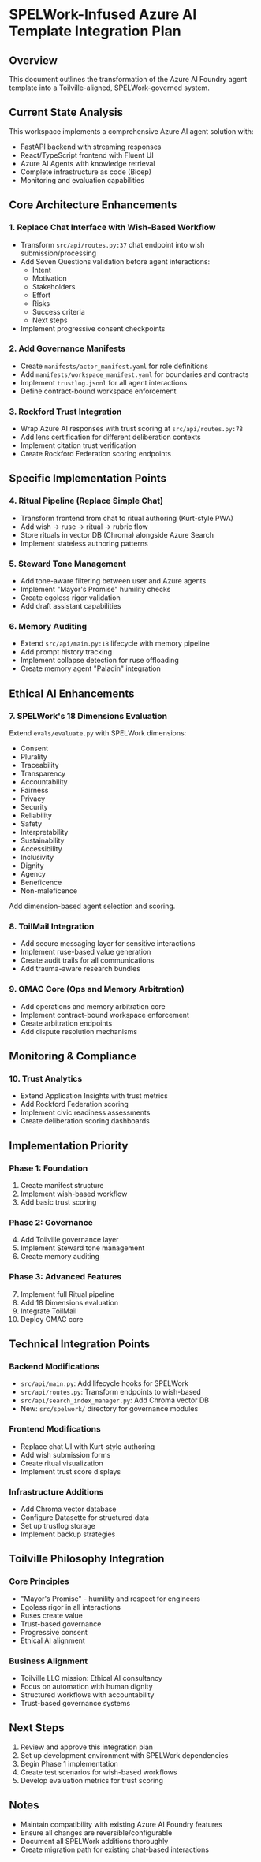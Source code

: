 # SPELWork-Infused Azure AI Template Integration Plan

## Overview
This document outlines the transformation of the Azure AI Foundry agent template into a Toilville-aligned, SPELWork-governed system.

## Current State Analysis
This workspace implements a comprehensive Azure AI agent solution with:
- FastAPI backend with streaming responses
- React/TypeScript frontend with Fluent UI
- Azure AI Agents with knowledge retrieval
- Complete infrastructure as code (Bicep)
- Monitoring and evaluation capabilities

## Core Architecture Enhancements

### 1. Replace Chat Interface with Wish-Based Workflow
- Transform `src/api/routes.py:37` chat endpoint into wish submission/processing
- Add Seven Questions validation before agent interactions:
  - Intent
  - Motivation
  - Stakeholders
  - Effort
  - Risks
  - Success criteria
  - Next steps
- Implement progressive consent checkpoints

### 2. Add Governance Manifests
- Create `manifests/actor_manifest.yaml` for role definitions
- Add `manifests/workspace_manifest.yaml` for boundaries and contracts
- Implement `trustlog.jsonl` for all agent interactions
- Define contract-bound workspace enforcement

### 3. Rockford Trust Integration
- Wrap Azure AI responses with trust scoring at `src/api/routes.py:78`
- Add lens certification for different deliberation contexts
- Implement citation trust verification
- Create Rockford Federation scoring endpoints

## Specific Implementation Points

### 4. Ritual Pipeline (Replace Simple Chat)
- Transform frontend from chat to ritual authoring (Kurt-style PWA)
- Add wish → ruse → ritual → rubric flow
- Store rituals in vector DB (Chroma) alongside Azure Search
- Implement stateless authoring patterns

### 5. Steward Tone Management
- Add tone-aware filtering between user and Azure agents
- Implement "Mayor's Promise" humility checks
- Create egoless rigor validation
- Add draft assistant capabilities

### 6. Memory Auditing
- Extend `src/api/main.py:18` lifecycle with memory pipeline
- Add prompt history tracking
- Implement collapse detection for ruse offloading
- Create memory agent "Paladin" integration

## Ethical AI Enhancements

### 7. SPELWork's 18 Dimensions Evaluation
Extend `evals/evaluate.py` with SPELWork dimensions:
- Consent
- Plurality
- Traceability
- Transparency
- Accountability
- Fairness
- Privacy
- Security
- Reliability
- Safety
- Interpretability
- Sustainability
- Accessibility
- Inclusivity
- Dignity
- Agency
- Beneficence
- Non-maleficence

Add dimension-based agent selection and scoring.

### 8. ToilMail Integration
- Add secure messaging layer for sensitive interactions
- Implement ruse-based value generation
- Create audit trails for all communications
- Add trauma-aware research bundles

### 9. OMAC Core (Ops and Memory Arbitration)
- Add operations and memory arbitration core
- Implement contract-bound workspace enforcement
- Create arbitration endpoints
- Add dispute resolution mechanisms

## Monitoring & Compliance

### 10. Trust Analytics
- Extend Application Insights with trust metrics
- Add Rockford Federation scoring
- Implement civic readiness assessments
- Create deliberation scoring dashboards

## Implementation Priority

### Phase 1: Foundation
1. Create manifest structure
2. Implement wish-based workflow
3. Add basic trust scoring

### Phase 2: Governance
4. Add Toilville governance layer
5. Implement Steward tone management
6. Create memory auditing

### Phase 3: Advanced Features
7. Implement full Ritual pipeline
8. Add 18 Dimensions evaluation
9. Integrate ToilMail
10. Deploy OMAC core

## Technical Integration Points

### Backend Modifications
- `src/api/main.py`: Add lifecycle hooks for SPELWork
- `src/api/routes.py`: Transform endpoints to wish-based
- `src/api/search_index_manager.py`: Add Chroma vector DB
- New: `src/spelwork/` directory for governance modules

### Frontend Modifications
- Replace chat UI with Kurt-style authoring
- Add wish submission forms
- Create ritual visualization
- Implement trust score displays

### Infrastructure Additions
- Add Chroma vector database
- Configure Datasette for structured data
- Set up trustlog storage
- Implement backup strategies

## Toilville Philosophy Integration

### Core Principles
- "Mayor's Promise" - humility and respect for engineers
- Egoless rigor in all interactions
- Ruses create value
- Trust-based governance
- Progressive consent
- Ethical AI alignment

### Business Alignment
- Toilville LLC mission: Ethical AI consultancy
- Focus on automation with human dignity
- Structured workflows with accountability
- Trust-based governance systems

## Next Steps
1. Review and approve this integration plan
2. Set up development environment with SPELWork dependencies
3. Begin Phase 1 implementation
4. Create test scenarios for wish-based workflows
5. Develop evaluation metrics for trust scoring

## Notes
- Maintain compatibility with existing Azure AI Foundry features
- Ensure all changes are reversible/configurable
- Document all SPELWork additions thoroughly
- Create migration path for existing chat-based interactions